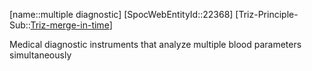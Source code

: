 ﻿---
type: TrizExample
aliases:
- multiple diagnostic
license: CC BY-SA 4.0
copyright: https://github.com/SpocWeb
IsDeleted: false
IsReadOnly: false
Confidential: public
tags: 
- Triz/Principle/Example
---
[name::multiple diagnostic]
[SpocWebEntityId::22368]
[Triz-Principle-Sub::[Triz-merge-in-time](tech/Triz/Sub/Triz-merge-in-time.md)]

Medical diagnostic instruments that analyze multiple blood parameters simultaneously